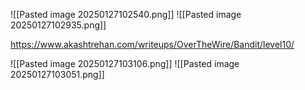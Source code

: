 

![[Pasted image 20250127102540.png]]
![[Pasted image 20250127102935.png]]

https://www.akashtrehan.com/writeups/OverTheWire/Bandit/level10/

![[Pasted image 20250127103106.png]]
![[Pasted image 20250127103051.png]]

